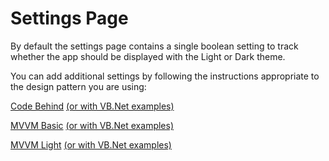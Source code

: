 # Settings Page

By default the settings page contains a single boolean setting to track whether the app should be displayed with the Light or Dark theme.

You can add additional settings by following the instructions appropriate to the design pattern you are using:

[Code Behind](./settings-codebehind.md) [(or with VB.Net examples)](./settings-codebehind.vb.md)

[MVVM Basic](./settings-mvvmbasic.md) [(or with VB.Net examples)](./settings-mvvmbasic.vb.md)

[MVVM Light](./settings-mvvmlight.md) [(or with VB.Net examples)](./settings-mvvmlight.vb.md)
